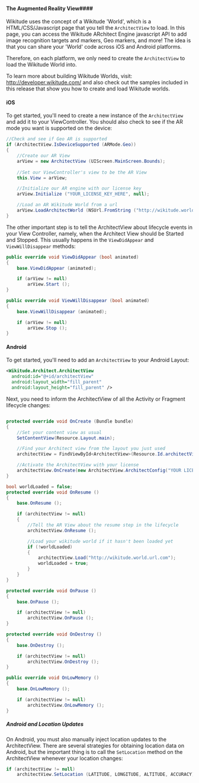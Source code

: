 #### The Augmented Reality View####

Wikitude uses the concept of a Wikitude 'World', which is a HTML/CSS/Javascript page that you tell the `ArchitectView` to load.  In this page, you can access the Wikitude ARchitect Engine javascript API to add image recognition targets and markers, Geo markers, and more!  The idea is that you can share your 'World' code across iOS and Android platforms.

Therefore, on each platform, we only need to create the `ArchitectView` to load the Wikitude World into.

To learn more about building Wikitude Worlds, visit: http://developer.wikitude.com/ and also check out the samples included in this release that show you how to create and load Wikitude worlds.


#### iOS ####

To get started, you'll need to create a new instance of the `ArchitectView` and add it to your ViewController.  You should also check to see if the AR mode you want is supported on the device:

```csharp
//Check and see if Geo AR is supported
if (ArchitectView.IsDeviceSupported (ARMode.Geo))
{
	//Create our AR View
	arView = new ArchitectView (UIScreen.MainScreen.Bounds);
	
	//Set our ViewController's view to be the AR View
	this.View = arView;

	//Initialize our AR engine with our license key
	arView.Initialize ("YOUR_LICENSE_KEY_HERE", null);

	//Load an AR Wikitude World from a url
	arView.LoadArchitectWorld (NSUrl.FromString ("http://wikitude.world.url.com"));
}
```

The other important step is to tell the ArchitectView about lifecycle events in your View Controller, namely, when the Architect View should be Started and Stopped.  This usually happens in the `ViewDidAppear` and `ViewWillDisappear` methods:

```csharp
public override void ViewDidAppear (bool animated)
{
	base.ViewDidAppear (animated);

	if (arView != null)
		arView.Start ();
}

public override void ViewWillDisappear (bool animated)
{
	base.ViewWillDisappear (animated);

	if (arView != null)
		arView.Stop ();
}
```


#### Android ####

To get started, you'll need to add an `ArchitectView` to your Android Layout:

```xml
<Wikitude.Architect.ArchitectView
  android:id="@+id/architectView"
  android:layout_width="fill_parent"
  android:layout_height="fill_parent" />
```

Next, you need to inform the ArchitectView of all the Activity or Fragment lifecycle changes:

```csharp

protected override void OnCreate (Bundle bundle)
{
	//Set your content view as usual
	SetContentView(Resource.Layout.main);

	//Find your Architect view from the layout you just used
	architectView = FindViewById<ArchitectView>(Resource.Id.architectView);

	//Activate the ArchitectView with your license
	architectView.OnCreate(new ArchitectView.ArchitectConfig("YOUR LICENSE KEY"));
}

bool worldLoaded = false;
protected override void OnResume ()
{
	base.OnResume ();

	if (architectView != null)
	{
		//Tell the AR View about the resume step in the lifecycle
		architectView.OnResume ();

		//Load your wikitude world if it hasn't been loaded yet
		if (!worldLoaded)
		{
			architectView.Load("http://wikitude.world.url.com");	
			worldLoaded = true;
		}
	}
}

protected override void OnPause ()
{
	base.OnPause ();

	if (architectView != null)
		architectView.OnPause ();
}

protected override void OnDestroy ()
{
	base.OnDestroy ();

	if (architectView != null)
		architectView.OnDestroy ();
}

public override void OnLowMemory ()
{
	base.OnLowMemory ();

	if (architectView != null)
		architectView.OnLowMemory ();
}
```

##### Android and Location Updates #####
On Android, you must also manually inject location updates to the ArchitectView.  There are several strategies for obtaining location data on Android, but the important thing is to call the `SetLocation` method on the ArchitectView whenever your location changes:

```csharp
if (architectView != null)
	architectView.SetLocation (LATITUDE, LONGITUDE, ALTITUDE, ACCURACY);
```
